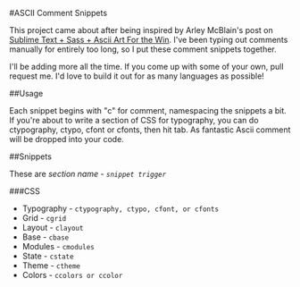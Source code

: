 #ASCII Comment Snippets

This project came about after being inspired by Arley McBlain's post on [Sublime Text + Sass + Ascii Art For the Win](http://arleym.com/sublime-text-sass-ascii-art-for-the-win/). I've been typing out comments manually for entirely too long, so I put these comment snippets together.

I'll be adding more all the time. If you come up with some of your own, pull request me. I'd love to build it out for as many languages as possible!

##Usage

Each snippet begins with "c" for comment, namespacing the snippets a bit. If you're about to write a section of CSS for typography, you can do ctypography, ctypo, cfont or cfonts, then hit tab. As fantastic Ascii comment will be dropped into your code.

##Snippets

These are *section name* - *`snippet trigger`*

###CSS

* Typography - `ctypography, ctypo, cfont, or cfonts`
* Grid - `cgrid`
* Layout - `clayout`
* Base - `cbase`
* Modules - `cmodules`
* State - `cstate`
* Theme - `ctheme`
* Colors - `ccolors or ccolor`

<!--notes
Ascii text theme possibilities

Modular
ogre
amc aaa01
colossal
georgia


-->